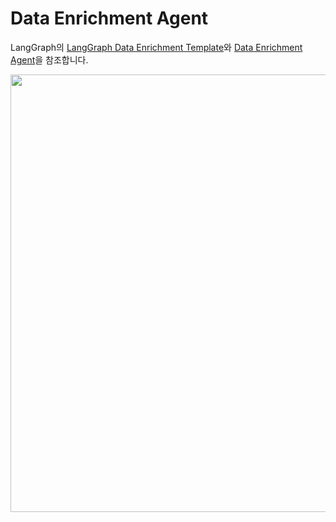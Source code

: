 # Data Enrichment Agent 

LangGraph의 [LangGraph Data Enrichment Template](https://github.com/langchain-ai/data-enrichment)와 [Data Enrichment Agent](https://www.youtube.com/watch?v=mNxAM1ETBvs&t=10s)을 참조합니다.

<img src="https://github.com/user-attachments/assets/232f0b86-7663-4355-bb30-fcefd65b6876" width="700">
